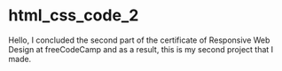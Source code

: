 # html_css_code_2
Hello, I concluded the second part of the certificate of Responsive Web Design at freeCodeCamp and as a result, 
this is my second project that I made.

